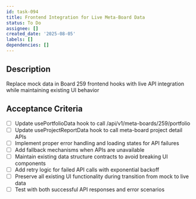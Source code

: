 ```yaml
---
id: task-094
title: Frontend Integration for Live Meta-Board Data
status: To Do
assignee: []
created_date: '2025-08-05'
labels: []
dependencies: []
---
```


## Description

Replace mock data in Board 259 frontend hooks with live API integration while maintaining existing UI behavior

## Acceptance Criteria

- [ ] Update usePortfolioData hook to call /api/v1/meta-boards/259/portfolio
- [ ] Update useProjectReportData hook to call meta-board project detail APIs
- [ ] Implement proper error handling and loading states for API failures
- [ ] Add fallback mechanisms when APIs are unavailable
- [ ] Maintain existing data structure contracts to avoid breaking UI components
- [ ] Add retry logic for failed API calls with exponential backoff
- [ ] Preserve all existing UI functionality during transition from mock to live data
- [ ] Test with both successful API responses and error scenarios
